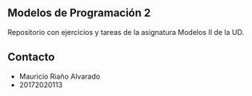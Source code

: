 ## Modelos de Programación 2 

Repositorio con ejercicios y tareas de la asignatura Modelos II de la UD.

## Contacto
- Mauricio Riaño Alvarado
- 20172020113
